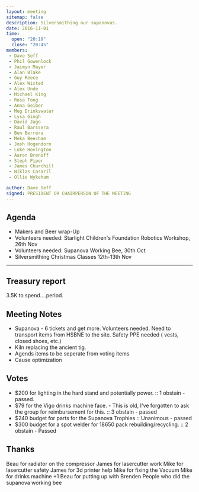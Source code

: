 ```yaml
---
layout: meeting
sitemap: false
description: Silversmithing our supanovas. 
date: 2016-11-01
time:
  open: "20:19"
  close: "20:45"
members:
 - Dave Seff
 - Phil Gowenlock
 - Jaimyn Mayer
 - Alan Blake
 - Guy Reece
 - Alex Wixted
 - Alex Unde
 - Michael King
 - Rosa Tong
 - Anna Geiber
 - Meg Drinkswater
 - Lysa Gingh
 - David Jago
 - Raul Barssera
 - Ben Berrera
 - Meka Beecham
 - Josh Hogendorn
 - Luke Hovington
 - Aaron Brenoff
 - Steph Piper
 - James Churchill
 - Niklas Casaril
 - Ollie Wykeham

author: Dave Seff
signed: PRESIDENT OR CHAIRPERSON OF THE MEETING
---
```


## Agenda

- Makers and Beer wrap-Up
- Volunteers needed: Starlight Children's Foundation Robotics Workshop, 26th Nov
- Volunteers needed: Supanova Working Bee, 30th Oct
- Silversmithing Christmas Classes 12th-13th Nov

---

## Treasury report
3.5K to spend....period. 


## Meeting Notes

 - Supanova - 6 tickets and get more.  Volunteers needed. Need to transport items from HSBNE to the site. Safety PPE needed ( vests, closed shoes, etc.)
 - Kiln replacing the ancient tig. 
 - Agends items to be seperate from voting items
 - Cause optimization

## Votes

- $200 for lighting in the hard stand and potentially power.  :: 1 obstain - passed.
- $79 for the Vigo drinks machine face. - This is old, I've forgotten to ask the group for reimbursement for this. :: 3 obstain - passed
- $240 budget for parts for the Supanova Trophies  :: Unanimous - passed
- $300 budget for a spot welder for 18650 pack rebuilding/recycling. :: 2 obstain - Passed

## Thanks
Beau for radiator on the compressor
James for lasercutter work
Mike for lasercutter safety
James for 3d printer help
Mike for fixing the Vacuum
Mike for drinks machine  +1
Beau for putting up with Brenden
People who did the supanova working bee


